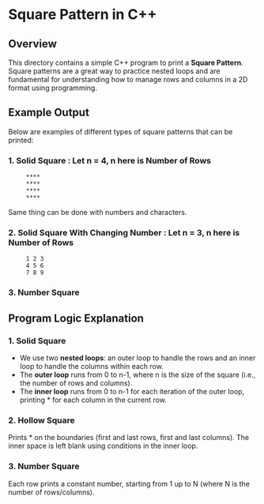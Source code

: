 # Square Pattern in C++

## Overview
This directory contains a simple C++ program to print a **Square Pattern**. Square patterns are a great way to practice nested loops and are fundamental for understanding how to manage rows and columns in a 2D format using programming.

## Example Output
Below are examples of different types of square patterns that can be printed:

### 1. **Solid Square** : Let n = 4, n here is Number of Rows
 ```
      ****
      ****
      ****
      ****
 ```
Same thing can be done with numbers and characters.

### 2. **Solid Square With Changing Number** : Let n = 3, n here is Number of Rows
 ```
      1 2 3
      4 5 6
      7 8 9
 ```

### 3. **Number Square**

## Program Logic Explanation

### 1. Solid Square
- We use two **nested loops**: an outer loop to handle the rows and an inner loop to handle the columns within each row.
- The **outer loop** runs from 0 to n-1, where n is the size of the square (i.e., the number of rows and columns).
- The **inner loop** runs from 0 to n-1 for each iteration of the outer loop, printing * for each column in the current row.

### 2. Hollow Square
Prints * on the boundaries (first and last rows, first and last columns).
The inner space is left blank using conditions in the inner loop.

### 3. Number Square
Each row prints a constant number, starting from 1 up to N (where N is the number of rows/columns).
